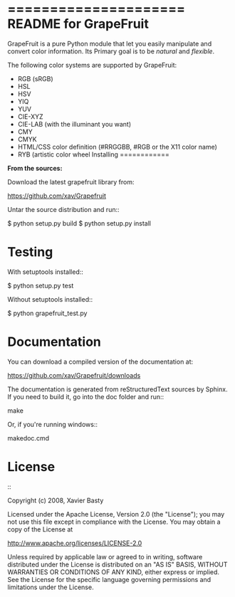 =====================
README for GrapeFruit
=====================

GrapeFruit is a pure Python module that let you easily manipulate and convert color information.
Its Primary goal is to be *natural* and *flexible*.

The following color systems are supported by GrapeFruit:
  * RGB (sRGB)
  * HSL 
  * HSV
  * YIQ
  * YUV
  * CIE-XYZ
  * CIE-LAB (with the illuminant you want)
  * CMY
  * CMYK
  * HTML/CSS color definition (#RRGGBB, #RGB or the X11 color name)
  * RYB (artistic color wheel
Installing
============

**From the sources:**

Download the latest grapefruit library from:

  https://github.com/xav/Grapefruit


Untar the source distribution and run::

   $ python setup.py build
   $ python setup.py install


Testing
=========

With setuptools installed::

  $ python setup.py test

Without setuptools installed::

  $ python grapefruit_test.py


Documentation
===============

You can download a compiled version of the documentation at:

  https://github.com/xav/Grapefruit/downloads

The documentation is generated from reStructuredText sources by Sphinx.
If you need to build it, go into the doc folder and run::

  make <builder>

Or, if you're running windows::

  makedoc.cmd


License
=========

::

  Copyright (c) 2008, Xavier Basty
  
  Licensed under the Apache License, Version 2.0 (the "License");
  you may not use this file except in compliance with the License.
  You may obtain a copy of the License at
  
  http://www.apache.org/licenses/LICENSE-2.0
  
  Unless required by applicable law or agreed to in writing, software
  distributed under the License is distributed on an "AS IS" BASIS,
  WITHOUT WARRANTIES OR CONDITIONS OF ANY KIND, either express or implied.
  See the License for the specific language governing permissions and
  limitations under the License.
